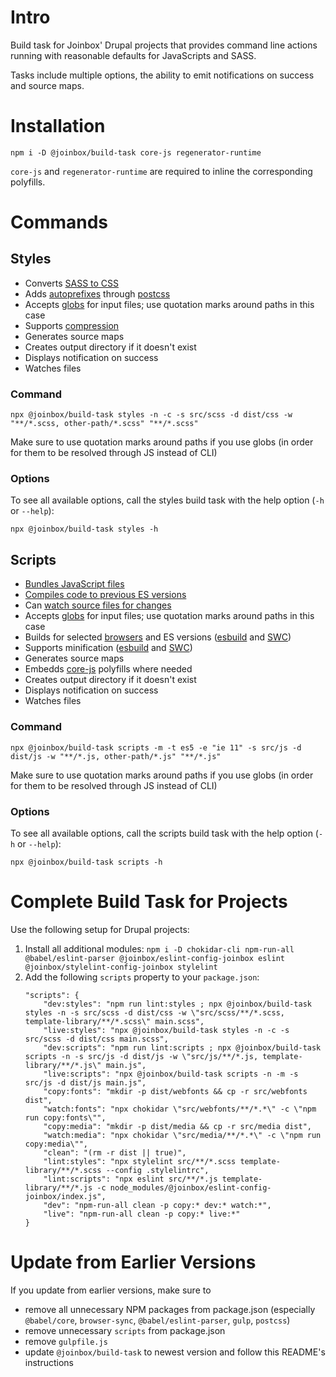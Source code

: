 # Intro

Build task for Joinbox' Drupal projects that provides command line actions running with reasonable
defaults for JavaScripts and SASS.

Tasks include multiple options, the ability to emit notifications on success and source maps.


# Installation

`npm i -D @joinbox/build-task core-js regenerator-runtime`

`core-js` and `regenerator-runtime` are required to inline the corresponding polyfills.

# Commands


## Styles

- Converts [SASS to CSS](https://github.com/sass/dart-sass)
- Adds [autoprefixes](https://github.com/postcss/autoprefixer) through [postcss](https://postcss.org/)
- Accepts [globs](https://www.npmjs.com/package/glob) for input files; use quotation marks around
paths in this case
- Supports [compression](https://sass-lang.com/documentation/cli/dart-sass#style)
- Generates source maps
- Creates output directory if it doesn't exist
- Displays notification on success
- Watches files

### Command

`npx @joinbox/build-task styles -n -c -s src/scss -d dist/css -w "**/*.scss, other-path/*.scss" "**/*.scss"`

Make sure to use quotation marks around paths if you use globs (in order for them to be resolved
through JS instead of CLI)

### Options

To see all available options, call the styles build task with the help option (`-h` or `--help`):

`npx @joinbox/build-task styles -h`


## Scripts

- [Bundles JavaScript files](https://esbuild.github.io/)
- [Compiles code to previous ES versions](https://swc.rs/)
- Can [watch source files for changes](https://esbuild.github.io/api/#watch)
- Accepts [globs](https://www.npmjs.com/package/glob) for input files; use quotation marks around
paths in this case
- Builds for selected [browsers](https://github.com/browserslist/browserslist) and ES versions ([esbuild](https://esbuild.github.io/api/#target) and [SWC](https://swc.rs/docs/configuration/compilation#jsctarget))
- Supports minification ([esbuild](https://esbuild.github.io/api/#minify) and [SWC](https://swc.rs/docs/configuration/minification))
- Generates source maps
- Embedds [core-js](https://github.com/zloirock/core-js) polyfills where needed
- Creates output directory if it doesn't exist
- Displays notification on success
- Watches files

### Command

`npx @joinbox/build-task scripts -m -t es5 -e "ie 11" -s src/js -d dist/js -w "**/*.js, other-path/*.js" "**/*.js"`

Make sure to use quotation marks around paths if you use globs (in order for them to be resolved
through JS instead of CLI)

### Options

To see all available options, call the scripts build task with the help option (`-h` or `--help`):

`npx @joinbox/build-task scripts -h`



# Complete Build Task for Projects

Use the following setup for Drupal projects:

1. Install all additional modules:
    `npm i -D chokidar-cli npm-run-all @babel/eslint-parser @joinbox/eslint-config-joinbox eslint @joinbox/stylelint-config-joinbox stylelint`
2. Add the following `scripts` property to your `package.json`:
    ```
    "scripts": {
        "dev:styles": "npm run lint:styles ; npx @joinbox/build-task styles -n -s src/scss -d dist/css -w \"src/scss/**/*.scss, template-library/**/*.scss\" main.scss",
        "live:styles": "npx @joinbox/build-task styles -n -c -s src/scss -d dist/css main.scss",
        "dev:scripts": "npm run lint:scripts ; npx @joinbox/build-task scripts -n -s src/js -d dist/js -w \"src/js/**/*.js, template-library/**/*.js\" main.js",
        "live:scripts": "npx @joinbox/build-task scripts -n -m -s src/js -d dist/js main.js",
        "copy:fonts": "mkdir -p dist/webfonts && cp -r src/webfonts dist",
        "watch:fonts": "npx chokidar \"src/webfonts/**/*.*\" -c \"npm run copy:fonts\"",
        "copy:media": "mkdir -p dist/media && cp -r src/media dist",
        "watch:media": "npx chokidar \"src/media/**/*.*\" -c \"npm run copy:media\"",
        "clean": "(rm -r dist || true)",
        "lint:styles": "npx stylelint src/**/*.scss template-library/**/*.scss --config .stylelintrc",
        "lint:scripts": "npx eslint src/**/*.js template-library/**/*.js -c node_modules/@joinbox/eslint-config-joinbox/index.js",
        "dev": "npm-run-all clean -p copy:* dev:* watch:*",
        "live": "npm-run-all clean -p copy:* live:*"
    }
    ```

# Update from Earlier Versions

If you update from earlier versions, make sure to 
- remove all unnecessary NPM packages from package.json (especially `@babel/core`, `browser-sync`, `@babel/eslint-parser`, `gulp`, `postcss`)
- remove unnecessary `scripts` from package.json
- remove `gulpfile.js`
- update `@joinbox/build-task` to newest version and follow this README's instructions
